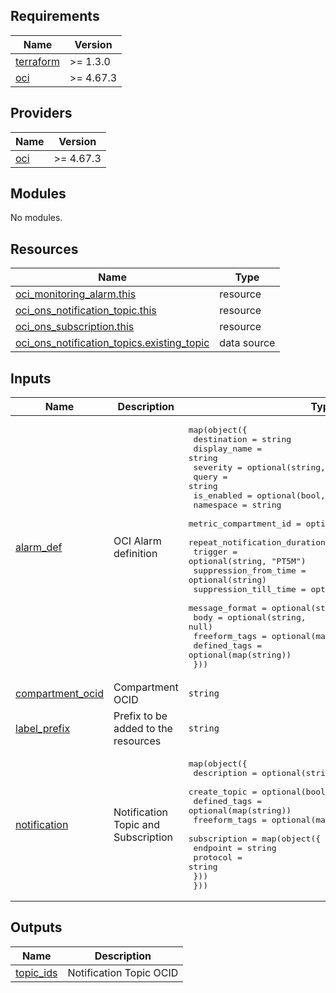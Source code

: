 <!-- BEGIN_TF_DOCS -->
## Requirements

| Name | Version |
|------|---------|
| <a name="requirement_terraform"></a> [terraform](#requirement\_terraform) | >= 1.3.0 |
| <a name="requirement_oci"></a> [oci](#requirement\_oci) | >= 4.67.3 |

## Providers

| Name | Version |
|------|---------|
| <a name="provider_oci"></a> [oci](#provider\_oci) | >= 4.67.3 |

## Modules

No modules.

## Resources

| Name | Type |
|------|------|
| [oci_monitoring_alarm.this](https://registry.terraform.io/providers/oracle/oci/latest/docs/resources/monitoring_alarm) | resource |
| [oci_ons_notification_topic.this](https://registry.terraform.io/providers/oracle/oci/latest/docs/resources/ons_notification_topic) | resource |
| [oci_ons_subscription.this](https://registry.terraform.io/providers/oracle/oci/latest/docs/resources/ons_subscription) | resource |
| [oci_ons_notification_topics.existing_topic](https://registry.terraform.io/providers/oracle/oci/latest/docs/data-sources/ons_notification_topics) | data source |

## Inputs

| Name | Description | Type | Default | Required |
|------|-------------|------|---------|:--------:|
| <a name="input_alarm_def"></a> [alarm\_def](#input\_alarm\_def) | OCI Alarm definition | <pre>map(object({<br>    destination                  = string<br>    display_name                 = string<br>    severity                     = optional(string, "CRITICAL")<br>    query                        = string<br>    is_enabled                   = optional(bool, true)<br>    namespace                    = string<br>    metric_compartment_id        = optional(string)<br>    repeat_notification_duration = optional(string, "PT5M")<br>    trigger                      = optional(string, "PT5M")<br>    suppression_from_time        = optional(string)<br>    suppression_till_time        = optional(string)<br>    message_format               = optional(string, "RAW")<br>    body                         = optional(string, null)<br>    freeform_tags                = optional(map(string))<br>    defined_tags                 = optional(map(string))<br>  }))</pre> | n/a | yes |
| <a name="input_compartment_ocid"></a> [compartment\_ocid](#input\_compartment\_ocid) | Compartment OCID | `string` | n/a | yes |
| <a name="input_label_prefix"></a> [label\_prefix](#input\_label\_prefix) | Prefix to be added to the resources | `string` | `"none"` | no |
| <a name="input_notification"></a> [notification](#input\_notification) | Notification Topic and Subscription | <pre>map(object({<br>    description   = optional(string)<br>    create_topic  = optional(bool, true)<br>    defined_tags  = optional(map(string))<br>    freeform_tags = optional(map(string))<br>    subscription = map(object({<br>      endpoint = string<br>      protocol = string<br>    }))<br>  }))</pre> | n/a | yes |

## Outputs

| Name | Description |
|------|-------------|
| <a name="output_topic_ids"></a> [topic\_ids](#output\_topic\_ids) | Notification Topic OCID |
<!-- END_TF_DOCS -->